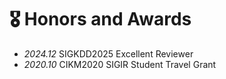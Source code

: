 # 🎖 Honors and Awards
- *2024.12* SIGKDD2025 Excellent Reviewer
- *2020.10* CIKM2020 SIGIR Student Travel Grant
